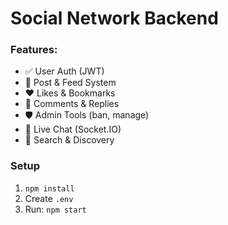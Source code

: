 # Social Network Backend

### Features:
- ✅ User Auth (JWT)
- 📝 Post & Feed System
- ❤️ Likes & Bookmarks
- 💬 Comments & Replies
- 🛡️ Admin Tools (ban, manage)
- 📡 Live Chat (Socket.IO)
- 📍 Search & Discovery

### Setup
1. `npm install`
2. Create `.env`
3. Run: `npm start`
